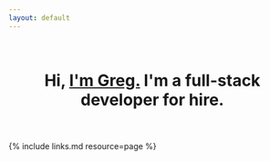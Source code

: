 ```yaml
---
layout: default
---
```


<header>
  <nav>&nbsp;</nav>

  <h1>Hi, <a href="/about">I'm Greg.</a> I'm a full-stack developer for hire.</h1>
</header>

<section markdown="1">
{% include links.md resource=page %}
</section>

